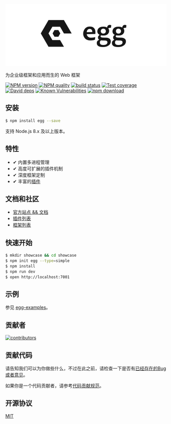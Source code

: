 ![](https://raw.githubusercontent.com/eggjs/egg/master/docs/assets/egg-logo.png)

为企业级框架和应用而生的 Web 框架

[![NPM version][npm-image]][npm-url]
[![NPM quality][quality-image]][quality-url]
[![build status][travis-image]][travis-url]
[![Test coverage][codecov-image]][codecov-url]
[![David deps][david-image]][david-url]
[![Known Vulnerabilities][snyk-image]][snyk-url]
[![npm download][download-image]][download-url]

[npm-image]: https://img.shields.io/npm/v/egg.svg?style=flat-square
[npm-url]: https://npmjs.org/package/egg
[quality-image]: http://npm.packagequality.com/shield/egg.svg?style=flat-square
[quality-url]: http://packagequality.com/#?package=egg
[travis-image]: https://img.shields.io/travis/eggjs/egg.svg?style=flat-square
[travis-url]: https://travis-ci.org/eggjs/egg
[codecov-image]: https://img.shields.io/codecov/c/github/eggjs/egg.svg?style=flat-square
[codecov-url]: https://codecov.io/gh/eggjs/egg
[david-image]: https://img.shields.io/david/eggjs/egg.svg?style=flat-square
[david-url]: https://david-dm.org/eggjs/egg
[snyk-image]: https://snyk.io/test/npm/egg/badge.svg?style=flat-square
[snyk-url]: https://snyk.io/test/npm/egg
[download-image]: https://img.shields.io/npm/dm/egg.svg?style=flat-square
[download-url]: https://npmjs.org/package/egg

## 安装

```bash
$ npm install egg --save
```

支持 Node.js 8.x 及以上版本。

## 特性

- ✔︎ 内置多进程管理
- ✔︎ 高度可扩展的插件机制
- ✔︎ 深度框架定制
- ✔︎ 丰富的[插件](https://github.com/search?q=topic%3Aegg-plugin&type=Repositories)

## 文档和社区

- [官方站点 && 文档](https://eggjs.org/zh-cn/)
- [插件列表](https://github.com/search?q=topic%3Aegg-plugin&type=Repositories)
- [框架列表](https://github.com/search?q=topic%3Aegg-framework&type=Repositories)

## 快速开始

```bash
$ mkdir showcase && cd showcase
$ npm init egg --type=simple
$ npm install
$ npm run dev
$ open http://localhost:7001
```

## 示例

参见 [egg-examples](https://github.com/eggjs/examples)。

## 贡献者

[![contributors](https://badges.implements.io/api/contributors?org=eggjs&repo=egg&width=1280&size=48&padding=6&type=jpeg)](https://github.com/eggjs/egg/graphs/contributors)

## 贡献代码

请告知我们可以为你做些什么，不过在此之前，请检查一下是否有[已经存在的Bug或者意见](https://github.com/eggjs/egg/issues)。

如果你是一个代码贡献者，请参考[代码贡献规范](CONTRIBUTING.md)。

## 开源协议

[MIT](LICENSE)
